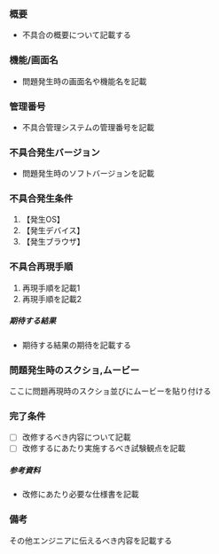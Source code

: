 ### 概要

- 不具合の概要について記載する

### 機能/画面名

- 問題発生時の画面名や機能名を記載

### 管理番号

- 不具合管理システムの管理番号を記載

### 不具合発生バージョン

- 問題発生時のソフトバージョンを記載

### 不具合発生条件

1. 【発生OS】
1. 【発生デバイス】
1. 【発生ブラウザ】

### 不具合再現手順

1. 再現手順を記載1
1. 再現手順を記載2

##### 期待する結果

- 期待する結果の期待を記載する

### 問題発生時のスクショ,ムービー

ここに問題再現時のスクショ並びにムービーを貼り付ける

### 完了条件

- [ ] 改修するべき内容について記載
- [ ] 改修するにあたり実施するべき試験観点を記載

<!-- 試験観点は試験チェックリストより参照し必要な試験観点を記載する -->

##### 参考資料

- 改修にあたり必要な仕様書を記載

### 備考

その他エンジニアに伝えるべき内容を記載する